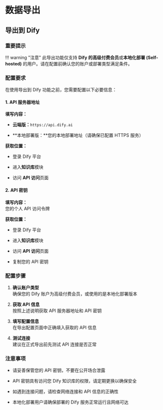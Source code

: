 # 数据导出

## 导出到 Dify

### 重要提示

!!! warning "注意"
    此导出功能仅支持 **Dify 的高级付费会员**或**本地化部署 (Self-hosted)** 的用户。请在配置前确认您的账户或部署类型满足条件。

### 配置要求

在使用导出到 Dify 功能之前，您需要配置以下必要信息：

#### 1. API 服务器地址

**填写内容：**

- **云端版：**`https://api.dify.ai`

- **本地部署版：**您的本地部署地址（请确保已配置 HTTPS 服务）

**获取位置：**

- 登录 Dify 平台

- 进入**知识库**模块

- 访问 **API 访问**页面

#### 2. API 密钥

**填写内容：**  
您的个人 API 访问令牌

**获取位置：**

- 登录 Dify 平台

- 进入**知识库**模块  

- 访问 **API 访问**页面

- 复制您的 API 密钥

### 配置步骤

1. **确认账户类型**  
   确保您的 Dify 账户为高级付费会员，或使用的是本地化部署版本

2. **获取 API 信息**  
   按照上述说明获取 API 服务器地址和 API 密钥

3. **填写配置信息**  
   在导出配置页面中正确填入获取的 API 信息

4. **测试连接**  
   建议在正式导出前先测试 API 连接是否正常

### 注意事项

- 请妥善保管您的 API 密钥，不要在公开场合泄露

- API 密钥具有访问您 Dify 知识库的权限，请定期更换以确保安全

- 如遇到连接问题，请检查网络连接和 API 信息的正确性

- 本地化部署用户请确保部署的 Dify 服务正常运行且网络可达
